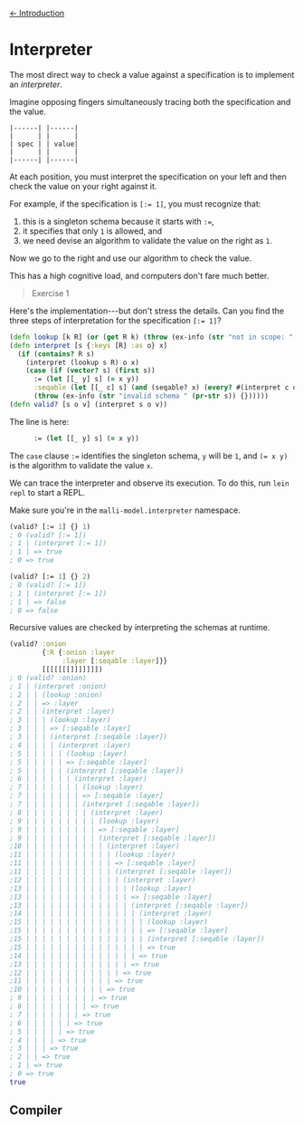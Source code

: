 [<- Introduction](00-intro.md)

# Interpreter

The most direct way to check a value against a specification is to implement an _interpreter_.

Imagine opposing fingers simultaneously tracing both the specification and the value.

```
|------| |------|
|      | |      |
| spec | | value|
|      | |      |
|------| |------|
```

At each position, you must interpret the specification on your left
and then check the value on your right against it.

For example, if the specification is `[:= 1]`, you must recognize that:
1. this is a singleton schema because it starts with `:=`,
2. it specifies that only `1` is allowed, and
3. we need devise an algorithm to validate the value on the right as `1`.

Now we go to the right and use our algorithm to check the value.

This has a high cognitive load, and computers don't fare much better.

> Exercise 1

Here's the implementation---but don't stress the details.
Can you find the three steps of interpretation for the specification `[:= 1]`?

```clojure
(defn lookup [k R] (or (get R k) (throw (ex-info (str "not in scope: " k) {}))))
(defn interpret [s {:keys [R] :as o} x]
  (if (contains? R s)
    (interpret (lookup s R) o x)
    (case (if (vector? s) (first s))
      := (let [[_ y] s] (= x y))
      :seqable (let [[_ c] s] (and (seqable? x) (every? #(interpret c o %) x)))
      (throw (ex-info (str "invalid schema " (pr-str s)) {})))))
(defn valid? [s o v] (interpret s o v))
```

The line is here:

```clojure
      := (let [[_ y] s] (= x y))
```

The `case` clause `:=` identifies the singleton schema, `y`
will be `1`, and `(= x y)` is the algorithm to validate the value `x`.

We can trace the interpreter and observe its execution.
To do this, run `lein repl` to start a REPL.

Make sure you're in the `malli-model.interpreter` namespace.

```clojure
(valid? [:= 1] {} 1)
; 0 (valid? [:= 1])
; 1 | (interpret [:= 1])
; 1 | => true
; 0 => true

(valid? [:= 1] {} 2)
; 0 (valid? [:= 1])
; 1 | (interpret [:= 1])
; 1 | => false
; 0 => false
```

Recursive values are checked by interpreting the schemas at runtime.

```clojure
(valid? :onion
        {:R {:onion :layer
             :layer [:seqable :layer]}}
        [[[[[[[]]]]]]])
; 0 (valid? :onion)
; 1 | (interpret :onion)
; 2 | | (lookup :onion)
; 2 | | => :layer
; 2 | | (interpret :layer)
; 3 | | | (lookup :layer)
; 3 | | | => [:seqable :layer]
; 3 | | | (interpret [:seqable :layer])
; 4 | | | | (interpret :layer)
; 5 | | | | | (lookup :layer)
; 5 | | | | | => [:seqable :layer]
; 5 | | | | | (interpret [:seqable :layer])
; 6 | | | | | | (interpret :layer)
; 7 | | | | | | | (lookup :layer)
; 7 | | | | | | | => [:seqable :layer]
; 7 | | | | | | | (interpret [:seqable :layer])
; 8 | | | | | | | | (interpret :layer)
; 9 | | | | | | | | | (lookup :layer)
; 9 | | | | | | | | | => [:seqable :layer]
; 9 | | | | | | | | | (interpret [:seqable :layer])
;10 | | | | | | | | | | (interpret :layer)
;11 | | | | | | | | | | | (lookup :layer)
;11 | | | | | | | | | | | => [:seqable :layer]
;11 | | | | | | | | | | | (interpret [:seqable :layer])
;12 | | | | | | | | | | | | (interpret :layer)
;13 | | | | | | | | | | | | | (lookup :layer)
;13 | | | | | | | | | | | | | => [:seqable :layer]
;13 | | | | | | | | | | | | | (interpret [:seqable :layer])
;14 | | | | | | | | | | | | | | (interpret :layer)
;15 | | | | | | | | | | | | | | | (lookup :layer)
;15 | | | | | | | | | | | | | | | => [:seqable :layer]
;15 | | | | | | | | | | | | | | | (interpret [:seqable :layer])
;15 | | | | | | | | | | | | | | | => true
;14 | | | | | | | | | | | | | | => true
;13 | | | | | | | | | | | | | => true
;12 | | | | | | | | | | | | => true
;11 | | | | | | | | | | | => true
;10 | | | | | | | | | | => true
; 9 | | | | | | | | | => true
; 8 | | | | | | | | => true
; 7 | | | | | | | => true
; 6 | | | | | | => true
; 5 | | | | | => true
; 4 | | | | => true
; 3 | | | => true
; 2 | | => true
; 1 | => true
; 0 => true
true
```

## Compiler


